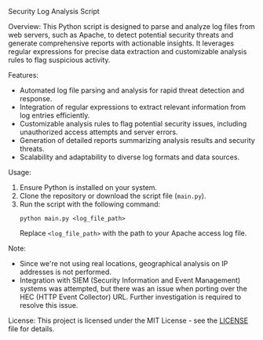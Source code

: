 Security Log Analysis Script

Overview:
This Python script is designed to parse and analyze log files from web servers, such as Apache, to detect potential security threats and generate comprehensive reports with actionable insights. It leverages regular expressions for precise data extraction and customizable analysis rules to flag suspicious activity.

Features:
- Automated log file parsing and analysis for rapid threat detection and response.
- Integration of regular expressions to extract relevant information from log entries efficiently.
- Customizable analysis rules to flag potential security issues, including unauthorized access attempts and server errors.
- Generation of detailed reports summarizing analysis results and security threats.
- Scalability and adaptability to diverse log formats and data sources.

Usage:
1. Ensure Python is installed on your system.
2. Clone the repository or download the script file (`main.py`).
3. Run the script with the following command:
    ```
    python main.py <log_file_path>
    ```
    Replace `<log_file_path>` with the path to your Apache access log file.

Note:
- Since we're not using real locations, geographical analysis on IP addresses is not performed.
- Integration with SIEM (Security Information and Event Management) systems was attempted, but there was an issue when porting over the HEC (HTTP Event Collector) URL. Further investigation is required to resolve this issue.

License:
This project is licensed under the MIT License - see the [LICENSE](LICENSE) file for details.
